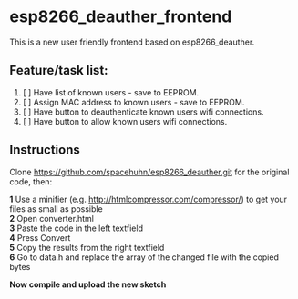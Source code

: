 # esp8266_deauther_frontend

This is a new user friendly frontend based on esp8266_deauther.

## Feature/task list:
1. [ ] Have list of known users - save to EEPROM.
2. [ ] Assign MAC address to known users - save to EEPROM.
3. [ ] Have button to deauthenticate known users wifi connections.
4. [ ] Have button to allow known users wifi connections.

## Instructions

Clone https://github.com/spacehuhn/esp8266_deauther.git for the original code, then:

**1** Use a minifier (e.g. http://htmlcompressor.com/compressor/) to get your files as small as possible  
**2** Open converter.html  
**3** Paste the code in the left textfield  
**4** Press Convert  
**5** Copy the results from the right textfield  
**6** Go to data.h and replace the array of the changed file with the copied bytes  

**Now compile and upload the new sketch**
